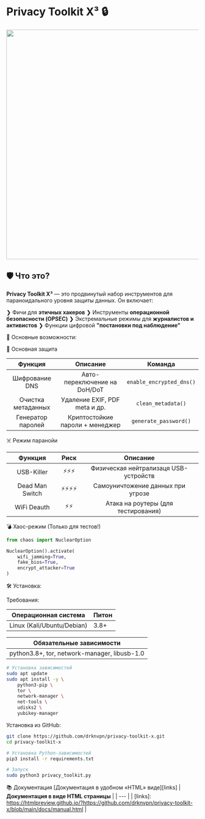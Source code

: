 # Privacy Toolkit X³ 🔒

<div id="header" align="center">
  <img src="https://i.giphy.com/KiXiO1iR3fFhC.webp" width="600"/>
</div>


## 🛡️ Что это?
**Privacy Toolkit X³** — это продвинутый набор инструментов для параноидального уровня защиты данных. Он включает:

❯ Фичи для **этичных хакеров**
❯ Инструменты **операционной безопасности (OPSEC)**
❯ Экстремальные режимы для **журналистов и активистов**
❯ Функции цифровой **"постановки под наблюдение"**



🌟 Основные возможности:

🔐 Основная защита

| **Функция**  | **Описание**   | **Команда**   |
| :---:        |     :---:      |     :---:     |
| Шифрование DNS	   | Авто-переключение на DoH/DoT     | `enable_encrypted_dns()`    |
| Очистка метаданных     | Удаление EXIF, PDF meta и др.       | `clean_metadata()`      |
| Генератор паролей     | Криптостойкие пароли + менеджер       | `generate_password()`      |


☠️ Режим паранойи

| Функция | Риск	 | Описание |
| :---:         |     :---:      |          :---: |
| USB-Killer	   | ⚡⚡⚡     | Физическая нейтрализаця USB-устройств|
| Dead Man Switch     | ⚡⚡⚡⚡       | Самоуничтожение данных при угрозе      |
| WiFi Deauth     | ⚡⚡       | Атака на роутеры (для тестирования)      |


💣 Хаос-режим (Только для тестов!)

```python
from chaos import NuclearOption

NuclearOption().activate(
    wifi_jamming=True,
    fake_bios=True,
    encrypt_attacker=True 
)
```

🛠 Установка:

Требования:

| Операционная система | Питон |
| --- | --- |
| Linux (Kali/Ubuntu/Debian) | 3.8+ |

| **Обязательные зависимости** |
| --- |
| python3.8+, tor, network-manager, libusb-1.0 |

```bash
# Установка зависимостей
sudo apt update
sudo apt install -y \
    python3-pip \
    tor \
    network-manager \
    net-tools \
    udisks2 \
    yubikey-manager
```

Установка из GitHub:

```bash
git clone https://github.com/drknvpn/privacy-toolkit-x.git
cd privacy-toolkit-x

# Установка Python-зависимостей
pip3 install -r requirements.txt

# Запуск
sudo python3 privacy_toolkit.py
```

📚 Документация
[Документация в удобном «HTML» виде][links]
| **Документация в виде HTML страницы** |
| --- |
| [links]: https://htmlpreview.github.io/?https://github.com/drknvpn/privacy-toolkit-x/blob/main/docs/manual.html |
